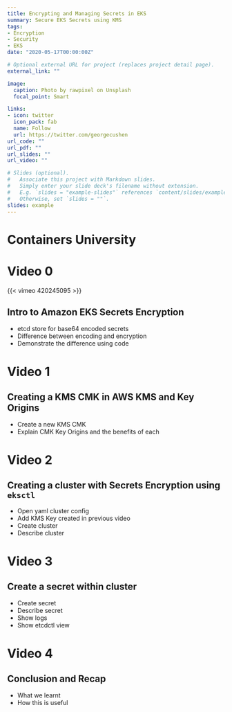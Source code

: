 ```yaml
---
title: Encrypting and Managing Secrets in EKS
summary: Secure EKS Secrets using KMS
tags:
- Encryption
- Security
- EKS
date: "2020-05-17T00:00:00Z"

# Optional external URL for project (replaces project detail page).
external_link: ""

image:
  caption: Photo by rawpixel on Unsplash
  focal_point: Smart

links:
- icon: twitter
  icon_pack: fab
  name: Follow
  url: https://twitter.com/georgecushen
url_code: ""
url_pdf: ""
url_slides: ""
url_video: ""

# Slides (optional).
#   Associate this project with Markdown slides.
#   Simply enter your slide deck's filename without extension.
#   E.g. `slides = "example-slides"` references `content/slides/example-slides.md`.
#   Otherwise, set `slides = ""`.
slides: example
---
```


# Containers University

# Video 0
{{< vimeo 420245095 >}}

## Intro to Amazon EKS Secrets Encryption

- etcd store for base64 encoded secrets
- Difference between encoding and encryption
- Demonstrate the difference using code

# Video 1
## Creating a KMS CMK in AWS KMS and Key Origins

- Create a new KMS CMK
- Explain CMK Key Origins and the benefits of each


# Video 2
## Creating a cluster with Secrets Encryption using `eksctl`

- Open yaml cluster config
- Add KMS Key created in previous video
- Create cluster
- Describe cluster

# Video 3
## Create a secret within cluster

- Create secret
- Describe secret
- Show logs
- Show etcdctl view


# Video 4
## Conclusion and Recap

- What we learnt
- How this is useful
